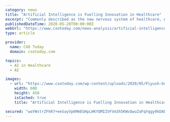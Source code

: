 ```yaml
---
category: news
title: "Artificial Intelligence is Fuelling Innovation in Healthcare"
excerpt: "Commonly described as the new nervous system of healthcare, Artificial Intelligence (AI ... the dose of medication or even radiation therapy required at different stages of an ailment, thereby ..."
publishedDateTime: 2020-05-28T00:00:00Z
webUrl: "https://www.cxotoday.com/news-analysis/artificial-intelligence-is-fuelling-innovation-in-healthcare/"
type: article

provider:
  name: CXO Today
  domain: cxotoday.com

topics:
  - AI in Healthcare
  - AI

images:
  - url: "https://www.cxotoday.com/wp-content/uploads/2020/05/Piyush-Gupta.jpg"
    width: 600
    height: 450
    isCached: true
    title: "Artificial Intelligence is Fuelling Innovation in Healthcare"

secured: "waYWstrZFkR7+eeSayVp6MmEGHpLHKYQMIZVFVm3h5KWvQwuZaFqYqgy0kDAD6VnXk+dy6/+LVGI+iMgmbWzQf696F3Cg8HxjIzZ5l3tAdWVC84i0TOIXvWXYwVLOF5v0FaqcNqWKNXkeW12WHXXAkAPLOzAApBbUv9lLytxz6i+xLaOxPz5mtzIfaTguDvJHfa8BTEYPEAIOsQnZQYLNObe/wBZmaatPODhW3elTjykjxRspBZ6kcXeSTvKeEznTuSUYGehJV+SMwlPB2/dlFqY2UwVOTorKteosY5pTf9pVkzX5H3aUv5Qhu9A1qzj;cAkndzQmT0VOlQilUC1rUw=="
---
```



